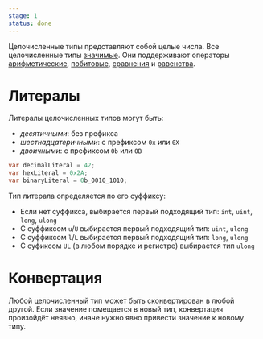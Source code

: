 ```yaml
---
stage: 1
status: done
---
```

Целочисленные типы представляют собой целые числа. Все целочисленные типы [значимые](Value%20типы). Они поддерживают операторы [арифметические](Арифметические%20операторы.md), [побитовые](Побитовые%20операторы.md), [сравнения](Операторы%20сравнения.md) и [равенства](Оператор%20равенства.md).

# Литералы

Литералы целочисленных типов могут быть:

- *десятичными*: без префикса
- *шестнадцатеричными*: с префиксом `0x` или `0X`
- *двоичными*: с префиксом `0b` или `0B`

```cs
var decimalLiteral = 42;
var hexLiteral = 0x2A;
var binaryLiteral = 0b_0010_1010;
```

Тип литерала определяется по его суффиксу:

- Если нет суффикса, выбирается первый подходящий тип: `int`, `uint`, `long`, `ulong`
- С суффиксом `u`/`U` выбирается первый подходящий тип: `uint`, `ulong`
- С суффиксом `l`/`L` выбирается первый подходящий тип: `long`, `ulong`
- С суфиксом `UL` (в любом порядке и регистре) выбирается тип `ulong`

# Конвертация

Любой целочисленный тип может быть сконвертирован в любой другой. Если значение помещается в новый тип, конвертация произойдёт неявно, иначе нужно явно привести значение к новому типу.

